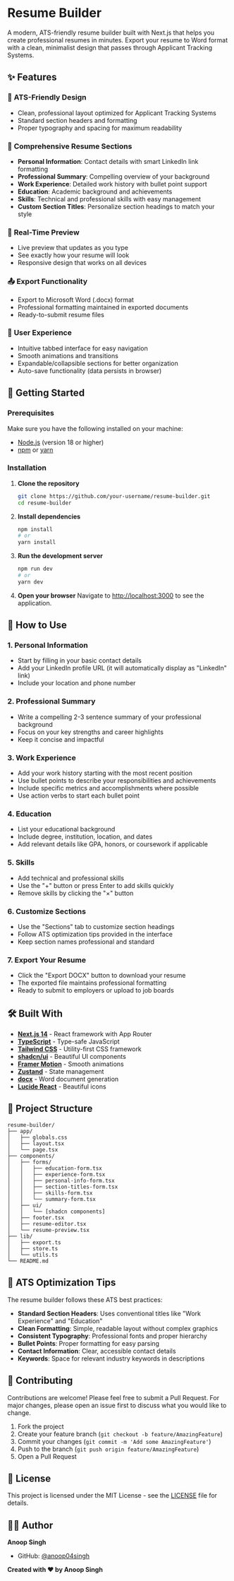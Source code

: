 # Resume Builder

A modern, ATS-friendly resume builder built with Next.js that helps you create professional resumes in minutes. Export your resume to Word format with a clean, minimalist design that passes through Applicant Tracking Systems.

## ✨ Features

### 🎯 **ATS-Friendly Design**
- Clean, professional layout optimized for Applicant Tracking Systems
- Standard section headers and formatting
- Proper typography and spacing for maximum readability

### 📝 **Comprehensive Resume Sections**
- **Personal Information**: Contact details with smart LinkedIn link formatting
- **Professional Summary**: Compelling overview of your background
- **Work Experience**: Detailed work history with bullet point support
- **Education**: Academic background and achievements
- **Skills**: Technical and professional skills with easy management
- **Custom Section Titles**: Personalize section headings to match your style

### 🔄 **Real-Time Preview**
- Live preview that updates as you type
- See exactly how your resume will look
- Responsive design that works on all devices

### 📤 **Export Functionality**
- Export to Microsoft Word (.docx) format
- Professional formatting maintained in exported documents
- Ready-to-submit resume files

### 🎨 **User Experience**
- Intuitive tabbed interface for easy navigation
- Smooth animations and transitions
- Expandable/collapsible sections for better organization
- Auto-save functionality (data persists in browser)

## 🚀 Getting Started

### Prerequisites

Make sure you have the following installed on your machine:
- [Node.js](https://nodejs.org/) (version 18 or higher)
- [npm](https://www.npmjs.com/) or [yarn](https://yarnpkg.com/)

### Installation

1. **Clone the repository**
   ```bash
   git clone https://github.com/your-username/resume-builder.git
   cd resume-builder
   ```

2. **Install dependencies**
   ```bash
   npm install
   # or
   yarn install
   ```

3. **Run the development server**
   ```bash
   npm run dev
   # or
   yarn dev
   ```

4. **Open your browser**
   Navigate to [http://localhost:3000](http://localhost:3000) to see the application.

## 📖 How to Use

### 1. **Personal Information**
- Start by filling in your basic contact details
- Add your LinkedIn profile URL (it will automatically display as "LinkedIn" link)
- Include your location and phone number

### 2. **Professional Summary**
- Write a compelling 2-3 sentence summary of your professional background
- Focus on your key strengths and career highlights
- Keep it concise and impactful

### 3. **Work Experience**
- Add your work history starting with the most recent position
- Use bullet points to describe your responsibilities and achievements
- Include specific metrics and accomplishments where possible
- Use action verbs to start each bullet point

### 4. **Education**
- List your educational background
- Include degree, institution, location, and dates
- Add relevant details like GPA, honors, or coursework if applicable

### 5. **Skills**
- Add technical and professional skills
- Use the "+" button or press Enter to add skills quickly
- Remove skills by clicking the "×" button

### 6. **Customize Sections**
- Use the "Sections" tab to customize section headings
- Follow ATS optimization tips provided in the interface
- Keep section names professional and standard

### 7. **Export Your Resume**
- Click the "Export DOCX" button to download your resume
- The exported file maintains professional formatting
- Ready to submit to employers or upload to job boards

## 🛠️ Built With

- **[Next.js 14](https://nextjs.org/)** - React framework with App Router
- **[TypeScript](https://www.typescriptlang.org/)** - Type-safe JavaScript
- **[Tailwind CSS](https://tailwindcss.com/)** - Utility-first CSS framework
- **[shadcn/ui](https://ui.shadcn.com/)** - Beautiful UI components
- **[Framer Motion](https://www.framer.com/motion/)** - Smooth animations
- **[Zustand](https://zustand-demo.pmnd.rs/)** - State management
- **[docx](https://docx.js.org/)** - Word document generation
- **[Lucide React](https://lucide.dev/)** - Beautiful icons

## 📁 Project Structure

```
resume-builder/
├── app/
│   ├── globals.css
│   ├── layout.tsx
│   └── page.tsx
├── components/
│   ├── forms/
│   │   ├── education-form.tsx
│   │   ├── experience-form.tsx
│   │   ├── personal-info-form.tsx
│   │   ├── section-titles-form.tsx
│   │   ├── skills-form.tsx
│   │   └── summary-form.tsx
│   ├── ui/
│   │   └── [shadcn components]
│   ├── footer.tsx
│   ├── resume-editor.tsx
│   └── resume-preview.tsx
├── lib/
│   ├── export.ts
│   ├── store.ts
│   └── utils.ts
└── README.md
```

## 🎯 ATS Optimization Tips

The resume builder follows these ATS best practices:

- **Standard Section Headers**: Uses conventional titles like "Work Experience" and "Education"
- **Clean Formatting**: Simple, readable layout without complex graphics
- **Consistent Typography**: Professional fonts and proper hierarchy
- **Bullet Points**: Proper formatting for easy parsing
- **Contact Information**: Clear, accessible contact details
- **Keywords**: Space for relevant industry keywords in descriptions

## 🤝 Contributing

Contributions are welcome! Please feel free to submit a Pull Request. For major changes, please open an issue first to discuss what you would like to change.

1. Fork the project
2. Create your feature branch (`git checkout -b feature/AmazingFeature`)
3. Commit your changes (`git commit -m 'Add some AmazingFeature'`)
4. Push to the branch (`git push origin feature/AmazingFeature`)
5. Open a Pull Request

## 📝 License

This project is licensed under the MIT License - see the [LICENSE](LICENSE) file for details.

## 👨‍💻 Author

**Anoop Singh**
- GitHub: [@anoop04singh](https://github.com/anoop04singh)


**Created with ❤️ by Anoop Singh**
